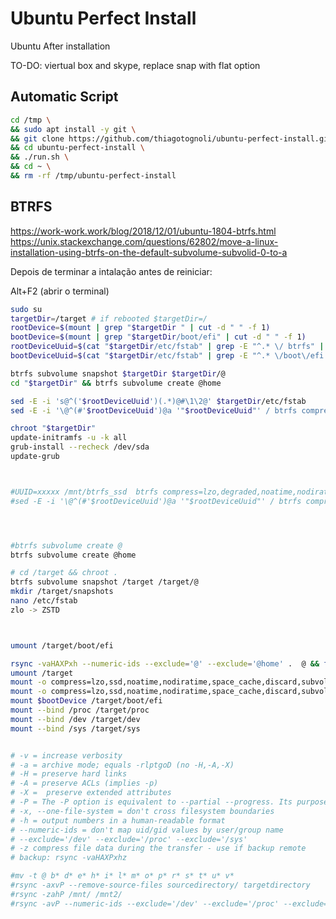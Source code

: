 # Ubuntu Perfect Install
Ubuntu After installation

TO-DO: viertual box and skype, replace snap with flat option

## Automatic Script
```bash
cd /tmp \
&& sudo apt install -y git \
&& git clone https://github.com/thiagotognoli/ubuntu-perfect-install.git \
&& cd ubuntu-perfect-install \
&& ./run.sh \
&& cd ~ \
&& rm -rf /tmp/ubuntu-perfect-install
```

## BTRFS
https://work-work.work/blog/2018/12/01/ubuntu-1804-btrfs.html
https://unix.stackexchange.com/questions/62802/move-a-linux-installation-using-btrfs-on-the-default-subvolume-subvolid-0-to-a

Depois de terminar a intalação antes de reiniciar:

Alt+F2 (abrir o terminal)

```bash
sudo su
targetDir=/target # if rebooted $targetDir=/
rootDevice=$(mount | grep "$targetDir " | cut -d " " -f 1)
bootDevice=$(mount | grep "$targetDir/boot/efi" | cut -d " " -f 1)
rootDeviceUuid=$(cat "$targetDir/etc/fstab" | grep -E "^.* \/ btrfs" | cut -d " " -f 1)
bootDeviceUuid=$(cat "$targetDir/etc/fstab" | grep -E "^.* \/boot\/efi " | cut -d " " -f 1)

btrfs subvolume snapshot $targetDir $targetDir/@
cd "$targetDir" && btrfs subvolume create @home

sed -E -i 's@^('$rootDeviceUuid')(.*)@#\1\2@' $targetDir/etc/fstab
sed -E -i '\@^(#'$rootDeviceUuid')@a '"$rootDeviceUuid"' / btrfs compress=lzo,space_cache,discard,subvol=@ 0 0\n'"$rootDeviceUuid"' /home btrfs compress=lzo,space_cache,discard,subvol=@home 0 0' $targetDir/etc/fstab

chroot "$targetDir"
update-initramfs -u -k all  
grub-install --recheck /dev/sda
update-grub



#UUID=xxxxx /mnt/btrfs_ssd  btrfs compress=lzo,degraded,noatime,nodiratime,space_cache,ssd,discard     0 0
#sed -E -i '\@^(#'$rootDeviceUuid')@a '"$rootDeviceUuid"' / btrfs compress=lzo,noatime,nodiratime,space_cache,ssd,discard,subvol=@ 0 0\n'"$rootDeviceUuid"' /home btrfs compress=lzo,noatime,nodiratime,space_cache,ssd,discard,subvol=@home 0 0' $targetDir/etc/fstab




#btrfs subvolume create @
btrfs subvolume create @home

# cd /target && chroot .
btrfs subvolume snapshot /target /target/@
mkdir /target/snapshots
nano /etc/fstab 
zlo -> ZSTD 



umount /target/boot/efi

rsync -vaHAXPxh --numeric-ids --exclude='@' --exclude='@home' .  @ && find * -maxdepth 0 -not \( -path @ -o -path @home \) -exec rm -rf {} \;
umount /target
mount -o compress=lzo,ssd,noatime,nodiratime,space_cache,discard,subvol=@ $rootDevice /target
mount -o compress=lzo,ssd,noatime,nodiratime,space_cache,discard,subvol=@home $rootDevice /target/home
mount $bootDevice /target/boot/efi
mount --bind /proc /target/proc
mount --bind /dev /target/dev
mount --bind /sys /target/sys


# -v = increase verbosity
# -a = archive mode; equals -rlptgoD (no -H,-A,-X)
# -H = preserve hard links
# -A = preserve ACLs (implies -p)
# -X =  preserve extended attributes
# -P = The -P option is equivalent to --partial --progress. Its purpose is to make it much easier to specify these two options for a long transfer that may be interrupted.
# -x, --one-file-system = don't cross filesystem boundaries
# -h = output numbers in a human-readable format
# --numeric-ids = don't map uid/gid values by user/group name
# --exclude='/dev' --exclude='/proc' --exclude='/sys'
# -z compress file data during the transfer - use if backup remote
# backup: rsync -vaHAXPxhz 

#mv -t @ b* d* e* h* i* l* m* o* p* r* s* t* u* v*
#rsync -axvP --remove-source-files sourcedirectory/ targetdirectory
#rsync -zahP /mnt/ /mnt2/
#rsync -avP --numeric-ids --exclude='/dev' --exclude='/proc' --exclude='/sys' root@failedharddrivehost:/ /path/to/destination/


```

<!--
## Base Installation

```bash
sudo apt install ubuntu-restricted-extras aptitude synaptic flatpak gnome-software-plugin-flatpak
sudo apt install curl
sudo apt install nfs-common

#Alternatives Terminals
sudo apt install terminator
sudo snap install --edge --classic terminology
sudo snap install --classic cool-retro-term

```

## Gnome

```bash
sudo apt install gnome-tweaks chrome-gnome-shell
sudo apt install psensors
#sudo apt install gnome-shell-extensions
```

### Show Desktop Button

```bash
sudo apt-get install xdotool -y
echo -e '[Desktop Entry]\n Version=1.0\n Name=Show Desktop\n Exec=xdotool key --clearmodifiers Ctrl+Super+d\n Icon=desktop\n Type=Application\n Categories=Application' | tee ~/.local/share/applications/show-desktop.desktop
```

### Click App Icon to Minimize

#### Enable
```bash
gsettings set org.gnome.shell.extensions.dash-to-dock click-action minimize
```

#### Restore to Default
```bash
gsettings reset org.gnome.shell.extensions.dash-to-dock click-action
```

### Desktop Folder

```bash
sudo apt-get install desktopfolder -y
```

#### Gnome Extensions
##### Unite
Gnome Extensions:
https://extensions.gnome.org/extension/1287/unite/

Github:
https://github.com/hardpixel/unite-shell

##### Lock Keys
Gnome Extensions:
https://extensions.gnome.org/extension/36/lock-keys/

Github:
https://github.com/kazysmaster/gnome-shell-extension-lockkeys

##### KStatusNotifierItem/AppIndicator Support
Integrates Ubuntu AppIndicators and KStatusNotifierItems (KDE's blessed successor of the systray) into GNOME Shell.

Gnome Extensions:
https://extensions.gnome.org/extension/615/appindicator-support/

Github:
https://github.com/ubuntu/gnome-shell-extension-appindicator

##### Force Quit
Gnome Extensions:
https://extensions.gnome.org/extension/770/force-quit/

Github:
https://github.com/meghprkh/force-quit/

##### Sound Input & Output Device Chooser
Gnome Extensions:
https://extensions.gnome.org/extension/906/sound-output-device-chooser/

Github:
https://github.com/kgshank/gse-sound-output-device-chooser

##### OpenWeather
Gnome Extensions:
https://extensions.gnome.org/extension/750/openweather/

Git:
https://gitlab.com/jenslody/gnome-shell-extension-openweather

##### Suspend Button
Gnome Extensions:
https://extensions.gnome.org/extension/826/suspend-button/

##### User Themes 
Gnome Extensions:
https://extensions.gnome.org/extension/19/user-themes/

##### See
https://gitlab.gnome.org/GNOME/gnome-shell-extensions


### Crypto Folders

```bash
sudo apt install gocryptfs sirikali 
```

### KeepassXC - Password Manager

```bash
sudo snap install keepassxc
```

### Authenticator

```bash
flatpak install -y flathub com.github.bilelmoussaoui.Authenticator
```

### Graphics Tools

```bash
sudo snap install gimp inkscape
```

#### Photography

```bash
sudo snap install darktable
```


### Chromiun Browser

```bash
sudo snap install chromiun
```

### VLC Video Player

```bash
sudo snap install vlc
```

## Chat

```bash
snap install whatsdesk telegram-desktop
snap install --classic slack 
```

### Whatsapp Electron - Alternative Whatsapp Desktop

```bash
sudo apt install git
sudo snap install --edge node --classic
mkdir -p ~/tmp \
 && cd ~/tmp \
 && git clone https://github.com/thiagotognoli/whatsapp-electron.git \
 && cd whatsapp-electron \
 && npm install \
 && npm run build \
 && mkdir -p ~/AppImage \
 && mv dist/whatsapp-electron-*.AppImage ~/AppImage/whatsapp-electron.AppImage \
 && chmod +x ~/AppImage/whatsapp-electron.AppImage \
 && cd .. \
 && rm -rfd whatsapp-electron \
 && echo "[Desktop Entry]
Version=1.0
Type=Application
Exec=~/AppImage/whatsapp-electron.AppImage %f
Name=WhatsApp
Icon=WhatsApp
Terminal=false
Categories=Internet;" > ~/.local/share/applications/whatsapp.desktop
```

## Devel Tools

```bash
#MySql client
sudo apt install mysql-workbench 
#FTP client
sudo apt install filezilla
#netbeans
sudo snap install --classic netbeans 
#nodejs
sudo snap install --edge node --classic
#robo3t - mongodb gui
sudo snap install robo3t-snap
#Git Gui Client
sudo snap install gitkraken
#Insomnia Rest Client
sudo snap install insomnia
#GhostWriter - mkd editor
flatpak install flathub io.github.wereturtle.ghostwriter -y
```

GitAhead - Git Gui Client
https://gitahead.github.io/gitahead.com/

### Docker

#### Last Version (Recomended)

```bash
sudo apt-get remove docker docker-engine docker.io containerd runc
sudo apt-get update && sudo apt-get install apt-transport-https ca-certificates curl gnupg-agent software-properties-common
curl -fsSL https://download.docker.com/linux/ubuntu/gpg | sudo apt-key add -
sudo add-apt-repository "deb [arch=amd64] https://download.docker.com/linux/ubuntu $(lsb_release -cs) stable"
sudo apt-get update
sudo apt-get install docker-ce docker-ce-cli containerd.io
sudo curl -L "https://github.com/docker/compose/releases/download/1.25.0/docker-compose-$(uname -s)-$(uname -m)" -o /usr/local/bin/docker-compose && sudo chmod +x /usr/local/bin/docker-compose
```

#### Old Version

```bash
sudo apt install docker.io docker-compose -y
```

#### Snap (only work in $HOME)

```bash
sudo addgroup --system docker \
 && sudo adduser $USER docker \
 && newgrp docker \
 && sudo snap install docker \
 && docker run hello-world
```

### ZSH - Oh My ZSH

```bash
sudo apt-get install zsh fonts-powerline
chsh -s /bin/zsh root
sh -c "$(wget https://raw.github.com/robbyrussell/oh-my-zsh/master/tools/install.sh -O -)"
rm -rf ~/.zshrc \
 && cp ~/.oh-my-zsh/templates/zshrc.zsh-template ~/.zshrc \
 && sed -ri 's/(ZSH_THEME=")([^"]*)(")/\1agnoster\3/g' ~/.zshrc \
 && sed -ri 's/(plugins=\()([^\)]*)(\))/\1git git-extras git-flow gitignore ubuntu cp extract sudo systemd last-working-dir docker docker-compose web-search vscode laravel laravel5 npm yarn\3/g' ~/.zshrc \
 && mkdir -p ~/tmp \
 && cd ~/tmp \
 && git clone https://github.com/abertsch/Menlo-for-Powerline.git \
 && sudo mv Menlo-for-Powerline/*.ttf /usr/share/fonts/.  \
 && rm -rf Menlo-for-Powerline \
 && sudo fc-cache -vf /usr/share/fonts
```

### Visual Studio Code

```bash
#vscode
sudo snap install --classic code
sudo bash -c "echo "\nfs.inotify.max_user_watches=524288" >> /etc/sysctl.conf" # configuração para repositórios grandes do vscode
```
#### https://marketplace.visualstudio.com/items?itemName=humao.rest-client


## Flameshot - Screenshot

```bash
sudo apt install flameshot && echo "[Desktop Entry]
Version=1.1
Type=Application
Name=Flameshot Screenshot
Comment=Uma pequena descrição desta aplicação.
Icon=flameshot
Exec=flameshot gui
Actions=
Categories=Graphics;
" > ~/.local/share/applications/flameshot-screenshot.desktop && chmod +x ~/.local/share/applications/flameshot-screenshot.desktop
```

## TeamViewer

```bash
mkdir -p ~/tmp
 && wget -O ~/tmp/teamviwer.deb https://dl.teamviewer.com/download/linux/version_15x/teamviewer_15.0.8397_amd64.deb
 && sudo dpkg -i ~/tmp/teamviwer.deb
 && rm ~/tmp/teamviwer.deb
```



## Restore from old Instllation (Todo)

```bash
sudo ln -s /media/$USER/857c75eb-7b30-4a28-95be-a0f65d919a01 /media/$USER/hd-old
rsync -avz /media/$USER/hd-old/data/projects /data/
rsync -avz /media/$USER/hd-old/home/$USER/.thunderbird ~/
rsync -avz /media/$USER/hd-old/home/$USER/.ssh ~/
rsync -avz /media/$USER/hd-old/home/$USER/.gnupg ~/
mv ~/.local/share/keyrings ~/.local/share/keyrings.old
cp -r /media/$USER/hd-old/home/$USER/.local/share/keyrings/{login.keyring,user.keystore} ~/.local/share/keyrings
rsync -avz /media/$USER/hd-old/home/$USER/.config/SiriKali ~/.config/
rsync -avz /media/$USER/hd-old/home/$USER/.SiriKali ~/
rsync -avz /media/$USER/hd-old/home/$USER/.wine ~/
rsync -avz /media/$USER/hd-old/home/$USER/Nextcloud* ~/
rsync -avz /media/$USER/hd-old/home/$USER/.config/Nextcloud ~/.config/

mv /home/thiago/snap/netbeans /home/thiago/snap/netbeans.old
rsync -avz /media/$USER/hd-old/home/$USER/snap/netbeans /home/$USER/snap/

rsync -avz /media/$USER/hd-old/home/$USER/.mysql* /home/$USER/
rsync -avz /media/$USER/hd-old/home/$USER/.config/filezilla /home/$USER/.config/

#restore gnome shel extensions with configs
rsync -avz /media/$USER/hd-old/home/$USER/.local/share/gnome-shell/extensions /home/$USER/.local/share/gnome-shell/
```


## Refs
* https://github.com/ohmyzsh/ohmyzsh/wiki/themes
* https://github.com/agnoster/agnoster-zsh-theme
* https://github.com/powerline/fonts
* https://github.com/abertsch/Menlo-for-Powerline

## Select audio in shell
pacmd list-cards
pacmd set-card-profile 1 output:analog-stereo+input:analog-stereo
https://github.com/giner/helplinux/tree/master/scripts/switch-sound
https://www.freedesktop.org/wiki/Software/PulseAudio/Documentation/User/DefaultDevice/



## TkBash
sudo apt install tk && wget https://raw.githubusercontent.com/phil294/tkbash/master/tkbash && chmod +x tkbash
-->
